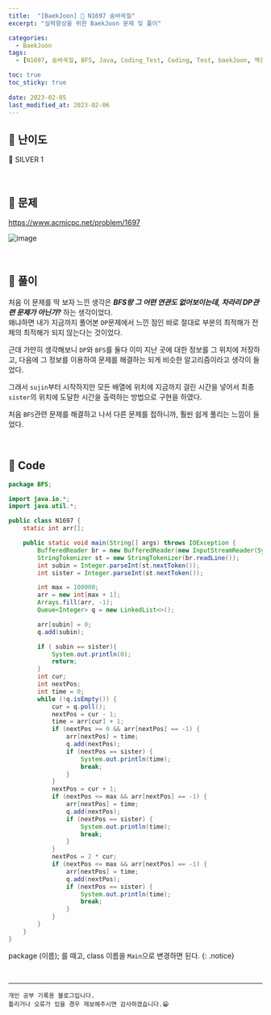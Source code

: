 ```yaml
---
title:  "[BaekJoon] 🥈 N1697 숨바꼭질"
excerpt: "실력향상을 위한 BaekJoon 문제 및 풀이"

categories:
  - BaekJoon
tags:
  - [N1697, 숨바꼭질, BFS, Java, Coding_Test, Coding, Test, baekJoon, 백준]

toc: true
toc_sticky: true
 
date: 2023-02-05
last_modified_at: 2023-02-06
---
```


## 📌 난이도

  🥈 SILVER 1

<br>

## 📌 문제

<https://www.acmicpc.net/problem/1697>

![image](https://user-images.githubusercontent.com/37824506/216828258-544004b5-77ce-4e22-8fa9-847dfd0ebd17.png)


<br>

## 📌 풀이

처음 이 문제를 딱 보자 느낀 생각은 ***BFS랑 그 어떤 연관도 없어보이는데, 차라리 DP관련 문제가 아닌가?*** 하는 생각이었다.  
왜냐하면 내가 지금까지 풀어본 `DP`문제에서 느낀 점인 바로 절대로 부분의 최적해가 전체의 최적해가 되지 않는다는 것이었다.  

근데 가만히 생각해보니 `DP`와 `BFS`를 둘다 이미 지난 곳에 대한 정보를 그 위치에 저장하고, 다음에 그 정보를 이용하여 문제를 해결하는 되게 비슷한 알고리즘이라고 생각이 들었다.

그래서 `sujin`부터 시작하지만 모든 배열에 위치에 지금까지 걸린 시간을 넣어서 최종 `sister`의 위치에 도달한 시간을 출력하는 방법으로 구현을 하였다.

처음 `BFS`관련 문제를 해결하고 나서 다른 문제를 접하니까, 훨씬 쉽게 풀리는 느낌이 들었다.  

<br>

## 📌 Code

```java
package BFS;

import java.io.*;
import java.util.*;

public class N1697 {
    static int arr[];

    public static void main(String[] args) throws IOException {
        BufferedReader br = new BufferedReader(new InputStreamReader(System.in));
        StringTokenizer st = new StringTokenizer(br.readLine());
        int subin = Integer.parseInt(st.nextToken());
        int sister = Integer.parseInt(st.nextToken());

        int max = 100000;
        arr = new int[max + 1];
        Arrays.fill(arr, -1);
        Queue<Integer> q = new LinkedList<>();

        arr[subin] = 0;
        q.add(subin);

        if ( subin == sister){
            System.out.println(0);
            return;
        }
        int cur;
        int nextPos;
        int time = 0;
        while (!q.isEmpty()) {
            cur = q.poll();
            nextPos = cur - 1;
            time = arr[cur] + 1;
            if (nextPos >= 0 && arr[nextPos] == -1) {
                arr[nextPos] = time;
                q.add(nextPos);
                if (nextPos == sister) {
                    System.out.println(time);
                    break;
                }
            }
            nextPos = cur + 1;
            if (nextPos <= max && arr[nextPos] == -1) {
                arr[nextPos] = time;
                q.add(nextPos);
                if (nextPos == sister) {
                    System.out.println(time);
                    break;
                }
            }
            nextPos = 2 * cur;
            if (nextPos <= max && arr[nextPos] == -1) {
                arr[nextPos] = time;
                q.add(nextPos);
                if (nextPos == sister) {
                    System.out.println(time);
                    break;
                }
            }
        }
    }
}
```


package (이름); 를 때고, class 이름을 `Main`으로 변경하면 된다.
{: .notice} 

<br>


***
    개인 공부 기록용 블로그입니다.
    틀리거나 오류가 있을 경우 제보해주시면 감사하겠습니다.😁